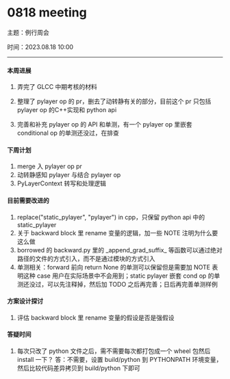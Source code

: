 # 0818 meeting

主题：例行周会

时间：2023.08.18 10:00



---

#### 本周进展

1. 弄完了 GLCC 中期考核的材料
2. 整理了 pylayer op 的 pr，删去了动转静有关的部分，目前这个 pr 只包括 pylayer op 的C++实现和 python api

3. 完善和补充 pylayer op 的 API 和单测，有一个 pylayer op 里嵌套 conditional op 的单测还没过，在排查



#### 下周计划

1. merge 入 pylayer op pr
1. 动转静感知 pylayer 与结合 pylayer op
1. PyLayerContext 转写和处理逻辑



#### 目前需要改进的

1. replace("static_pylayer", "pylayer") in cpp，只保留 python api 中的 static_pylayer 
1. 关于 backward block 里 rename 变量的逻辑，加一些 NOTE 注明为什么要这么做
1.  borrowed  的 backward.py 里的 \_append_grad_suffix\_ 等函数可以通过绝对路径的文件的方式引入，而不是通过模块的方式引入
1. 单测相关：forward 前向 return None 的单测可以保留但是需要加 NOTE 表明这种 case 用户在实际场景中不会用到；static pylayer 嵌套 cond op 的单测还没过，可以先注释掉，然后加 TODO 之后再完善；日后再完善单测样例



#### 方案设计探讨

1. 评估 backward block 里 rename 变量的假设是否是强假设



#### 答疑时间

1. 每次只改了 python 文件之后，需不需要每次都打包成一个 wheel 包然后 install 一下？
   答：不需要，设置 build/python 到 PYTHONPATH 环境变量，然后比较代码差异拷贝到 build/python 下即可

